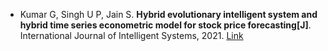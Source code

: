 * Kumar G, Singh U P, Jain S. <b>Hybrid evolutionary intelligent system and hybrid time series econometric model for stock price forecasting[J]</b>. International Journal of Intelligent Systems, 2021. [Link](https://onlinelibrary.wiley.com/doi/abs/10.1002/int.22495)
